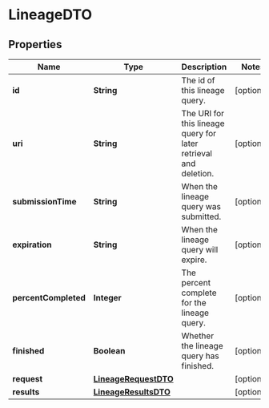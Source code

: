 # LineageDTO

## Properties
Name | Type | Description | Notes
------------ | ------------- | ------------- | -------------
**id** | **String** | The id of this lineage query. |  [optional]
**uri** | **String** | The URI for this lineage query for later retrieval and deletion. |  [optional]
**submissionTime** | **String** | When the lineage query was submitted. |  [optional]
**expiration** | **String** | When the lineage query will expire. |  [optional]
**percentCompleted** | **Integer** | The percent complete for the lineage query. |  [optional]
**finished** | **Boolean** | Whether the lineage query has finished. |  [optional]
**request** | [**LineageRequestDTO**](LineageRequestDTO.md) |  |  [optional]
**results** | [**LineageResultsDTO**](LineageResultsDTO.md) |  |  [optional]
